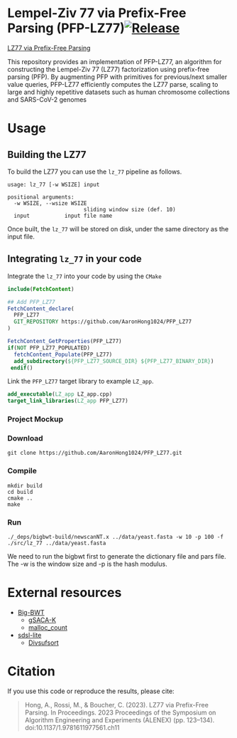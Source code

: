
# Lempel-Ziv 77 via Prefix-Free Parsing (PFP-LZ77)[![Release](https://img.shields.io/github/release/AaronHong1024/PFP_LZ77.svg)](https://github.com/AaronHong1024/PFP_LZ77/releases/tag/v2.0)

[LZ77 via Prefix-Free Parsing](https://epubs.siam.org/doi/abs/10.1137/1.9781611977561.ch11)

This repository provides an implementation of PFP-LZ77, an algorithm for constructing the Lempel-Ziv 77 (LZ77) factorization using prefix-free parsing (PFP). By augmenting PFP with primitives for previous/next smaller value queries, PFP-LZ77 efficiently computes the LZ77 parse, scaling to large and highly repetitive datasets such as human chromosome collections and SARS-CoV-2 genomes

# Usage

## Building the LZ77

To build the LZ77 you can use the `lz_77` pipeline as follows.
```
usage: lz_77 [-w WSIZE] input

positional arguments:
  -w WSIZE, --wsize WSIZE
                        sliding window size (def. 10)
  input           input file name
```
Once built, the `lz_77` will be stored on disk, under the same directory as the input file.

## Integrating `lz_77` in your code

Integrate the `lz_77` into your code by using the `CMake`

```cmake
include(FetchContent)

## Add PFP_LZ77
FetchContent_declare(
  PFP_LZ77
  GIT_REPOSITORY https://github.com/AaronHong1024/PFP_LZ77
)

FetchContent_GetProperties(PFP_LZ77)
if(NOT PFP_LZ77_POPULATED)
  fetchContent_Populate(PFP_LZ77)
  add_subdirectory(${PFP_LZ77_SOURCE_DIR} ${PFP_LZ77_BINARY_DIR})
 endif()
```
Link the `PFP_LZ77` target library to example `LZ_app`.

```cmake
add_executable(LZ_app LZ_app.cpp)
target_link_libraries(LZ_app PFP_LZ77)
```
### Project Mockup

### Download

```console
git clone https://github.com/AaronHong1024/PFP_LZ77.git
```

### Compile

```console
mkdir build
cd build
cmake ..
make 
```

### Run

```console
./_deps/bigbwt-build/newscanNT.x ../data/yeast.fasta -w 10 -p 100 -f
./src/lz_77 ../data/yeast.fasta
```
We need to run the bigbwt first to generate the dictionary file and pars file. The -w is the window size and -p is the hash modulus.
# External resources

* [Big-BWT](https://github.com/alshai/Big-BWT.git)
    * [gSACA-K](https://github.com/felipelouza/gsa-is.git)
    * [malloc_count](https://github.com/bingmann/malloc_count)
* [sdsl-lite](https://github.com/simongog/sdsl-lite)
    * [Divsufsort](https://github.com/simongog/libdivsufsort.git)

# Citation

If you use this code or reproduce the results, please cite:

> Hong, A., Rossi, M., & Boucher, C. (2023). LZ77 via Prefix-Free Parsing. In Proceedings. 2023 Proceedings of the Symposium on Algorithm Engineering and Experiments (ALENEX) (pp. 123–134). doi:10.1137/1.9781611977561.ch11


